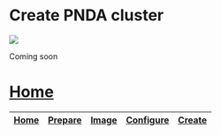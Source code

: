 # Create PNDA cluster

![](../images/breadcrumbs-create.jpg)

Coming soon

# [Home](../OVERVIEW.md)

| [Home](../OVERVIEW.md) | [Prepare](PREPARE.md) | [Image](IMAGE.md) | [Configure](CONFIGURE.md) | [Create](CREATE.md) | 
| --- | --- | --- | --- | --- | 
